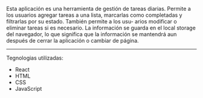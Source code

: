Esta aplicación es una herramienta de gestión de tareas diarias. 
Permite a los usuarios agregar tareas a una lista, marcarlas como 
completadas y filtrarlas por su estado. También permite a los usu-
arios modificar o eliminar tareas si es necesario. La información
se guarda en el local storage del navegador, lo que significa 
que la información se mantendrá aun después de cerrar la aplicación
o cambiar de página.

---------------------------------------------------------------------------------------------

Tegnologias utilizadas:
- React
- HTML
- CSS
- JavaScript
